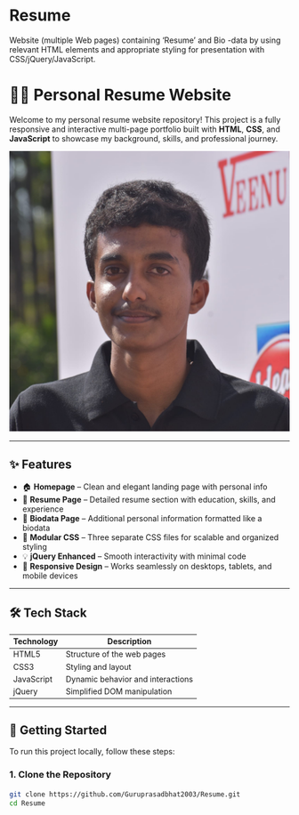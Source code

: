 # Resume
Website (multiple Web pages) containing ‘Resume’ and Bio -data by using relevant HTML elements and appropriate styling for presentation with CSS/jQuery/JavaScript.
# 🧑‍💼 Personal Resume Website

Welcome to my personal resume website repository! This project is a fully responsive and interactive multi-page portfolio built with **HTML**, **CSS**, and **JavaScript** to showcase my background, skills, and professional journey.

![Website Preview](GURU.jpg) <!-- Optional preview image -->

---

## ✨ Features

- 🏠 **Homepage** – Clean and elegant landing page with personal info
- 📄 **Resume Page** – Detailed resume section with education, skills, and experience
- 📘 **Biodata Page** – Additional personal information formatted like a biodata
- 🎨 **Modular CSS** – Three separate CSS files for scalable and organized styling
- 💡 **jQuery Enhanced** – Smooth interactivity with minimal code
- 📱 **Responsive Design** – Works seamlessly on desktops, tablets, and mobile devices

---

## 🛠️ Tech Stack

| Technology | Description                        |
|------------|------------------------------------|
| HTML5      | Structure of the web pages         |
| CSS3       | Styling and layout                 |
| JavaScript | Dynamic behavior and interactions |
| jQuery     | Simplified DOM manipulation       |

---

## 🚀 Getting Started

To run this project locally, follow these steps:

### 1. Clone the Repository

```bash
git clone https://github.com/Guruprasadbhat2003/Resume.git
cd Resume
